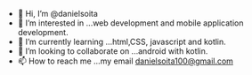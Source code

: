 - 👋 Hi, I’m @danielsoita
- 👀 I’m interested in ...web development and mobile application development.
- 🌱 I’m currently learning ...html,CSS, javascript and kotlin.
- 💞️ I’m looking to collaborate on ...android with kotlin.
- 📫 How to reach me ...my email danielsoita100@gmail.com

<!---
danielsoita/danielsoita is a ✨ special ✨ repository because its `README.md` (this file) appears on your GitHub profile.
You can click the Preview link to take a look at your changes.
--->
